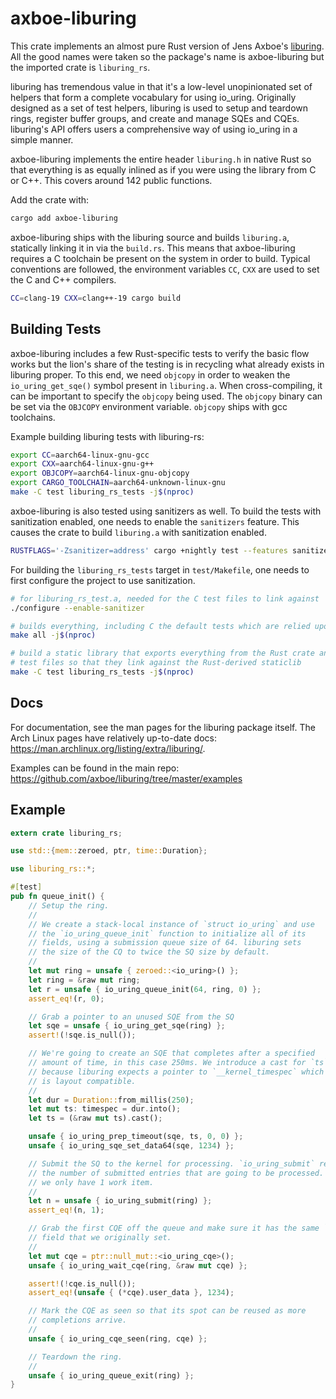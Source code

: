 # axboe-liburing

This crate implements an almost pure Rust version of Jens Axboe's [liburing](https://github.com/axboe/liburing).
All the good names were taken so the package's name is axboe-liburing but the imported crate is `liburing_rs`.

liburing has tremendous value in that it's a low-level unopinionated set of helpers that form a complete vocabulary
for using io_uring. Originally designed as a set of test helpers, liburing is used to setup and teardown rings, register
buffer groups, and create and manage SQEs and CQEs. liburing's API offers users a comprehensive way of using io_uring
in a simple manner.

axboe-liburing implements the entire header `liburing.h` in native Rust so that everything is as equally inlined as
if you were using the library from C or C++. This covers around 142 public functions.

Add the crate with:
```bash
cargo add axboe-liburing
```

axboe-liburing ships with the liburing source and builds `liburing.a`, statically linking it in via the `build.rs`. This means
that axboe-liburing requires a C toolchain be present on the system in order to build. Typical conventions are followed,
the environment variables `CC`, `CXX` are used to set the C and C++ compilers.

```bash
CC=clang-19 CXX=clang++-19 cargo build
```

## Building Tests

axboe-liburing includes a few Rust-specific tests to verify the basic flow works but the lion's share of the testing is
in recycling what already exists in liburing proper. To this end, we need `objcopy` in order to weaken the `io_uring_get_sqe()`
symbol present in `liburing.a`. When cross-compiling, it can be important to specify the `objcopy` being used. The `objcopy`
binary can be set via the `OBJCOPY` environment variable. `objcopy` ships with gcc toolchains.

Example building liburing tests with liburing-rs:
```bash
export CC=aarch64-linux-gnu-gcc
export CXX=aarch64-linux-gnu-g++
export OBJCOPY=aarch64-linux-gnu-objcopy
export CARGO_TOOLCHAIN=aarch64-unknown-linux-gnu
make -C test liburing_rs_tests -j$(nproc)
```

axboe-liburing is also tested using sanitizers as well. To build the tests with sanitization enabled, one needs to enable
the `sanitizers` feature. This causes the crate to build `liburing.a` with sanitization enabled.

```bash
RUSTFLAGS='-Zsanitizer=address' cargo +nightly test --features sanitizers --target x86_64-unknown-linux-gnu -Zbuild-std
```

For building the `liburing_rs_tests` target in `test/Makefile`, one needs to first configure the project to use sanitization.

```bash
# for liburing_rs_test.a, needed for the C test files to link against
./configure --enable-sanitizer

# builds everything, including C the default tests which are relied upon to exist by other tests
make all -j$(nproc)

# build a static library that exports everything from the Rust crate and use a shim header in the
# test files so that they link against the Rust-derived staticlib
make -C test liburing_rs_tests -j$(nproc)
```

## Docs

For documentation, see the man pages for the liburing package itself. The Arch Linux pages have relatively up-to-date
docs: https://man.archlinux.org/listing/extra/liburing/.

Examples can be found in the main repo: https://github.com/axboe/liburing/tree/master/examples

## Example

```rust
extern crate liburing_rs;

use std::{mem::zeroed, ptr, time::Duration};

use liburing_rs::*;

#[test]
pub fn queue_init() {
    // Setup the ring.
    //
    // We create a stack-local instance of `struct io_uring` and use
    // the `io_uring_queue_init` function to initialize all of its
    // fields, using a submission queue size of 64. liburing sets
    // the size of the CQ to twice the SQ size by default.
    //
    let mut ring = unsafe { zeroed::<io_uring>() };
    let ring = &raw mut ring;
    let r = unsafe { io_uring_queue_init(64, ring, 0) };
    assert_eq!(r, 0);

    // Grab a pointer to an unused SQE from the SQ
    let sqe = unsafe { io_uring_get_sqe(ring) };
    assert!(!sqe.is_null());

    // We're going to create an SQE that completes after a specified
    // amount of time, in this case 250ms. We introduce a cast for `ts`
    // because liburing expects a pointer to `__kernel_timespec` which
    // is layout compatible.
    //
    let dur = Duration::from_millis(250);
    let mut ts: timespec = dur.into();
    let ts = (&raw mut ts).cast();

    unsafe { io_uring_prep_timeout(sqe, ts, 0, 0) };
    unsafe { io_uring_sqe_set_data64(sqe, 1234) };

    // Submit the SQ to the kernel for processing. `io_uring_submit` returns
    // the number of submitted entries that are going to be processed. In this case,
    // we only have 1 work item.
    //
    let n = unsafe { io_uring_submit(ring) };
    assert_eq!(n, 1);

    // Grab the first CQE off the queue and make sure it has the same `user_data`
    // field that we originally set.
    //
    let mut cqe = ptr::null_mut::<io_uring_cqe>();
    unsafe { io_uring_wait_cqe(ring, &raw mut cqe) };

    assert!(!cqe.is_null());
    assert_eq!(unsafe { (*cqe).user_data }, 1234);

    // Mark the CQE as seen so that its spot can be reused as more
    // completions arrive.
    //
    unsafe { io_uring_cqe_seen(ring, cqe) };

    // Teardown the ring.
    //
    unsafe { io_uring_queue_exit(ring) };
}
```
